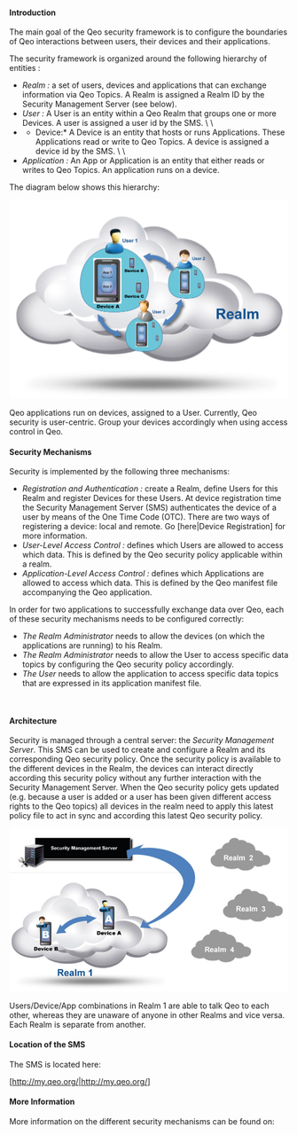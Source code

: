 #### Introduction

The main goal of the Qeo security framework is to configure the boundaries of Qeo interactions between users, their devices and their applications.

The security framework is organized around the following hierarchy of entities :

* *Realm :* a set of users, devices and applications that can exchange information via Qeo Topics. A Realm is assigned a Realm ID by the Security Management Server (see below). 
* *User :* A User is an entity within a Qeo Realm that groups one or more Devices. A user is assigned a user id by the SMS.
\\ \\
 
* * Device:* A Device is an entity that hosts or runs Applications. These Applications read or write to Qeo Topics. A device is assigned a device id by the SMS.
\\ \\
 
* *Application :* An App or Application is an entity that either reads or writes to Qeo Topics. An application runs on a device.

The diagram below shows this hierarchy:

![hierarchy](hierarchy.jpg)

Qeo applications run on devices, assigned to a User. Currently, Qeo security is user-centric. Group your devices accordingly when using access control in Qeo. 

#### Security Mechanisms

Security is implemented by the following three mechanisms:

* *Registration and Authentication :* create a Realm, define Users for this Realm and register Devices for these Users. At device registration time the Security Management Server (SMS) authenticates the device of a user by means of the One Time Code (OTC). There are two ways of registering a device: local and remote. Go [here|Device Registration] for more information.
* *User-Level Access Control :* defines which Users are allowed to access which data. This is defined by the Qeo security policy applicable within a realm.
* *Application-Level Access Control :* defines which Applications are allowed to access which data. This is defined by the Qeo manifest file accompanying the Qeo application.

In order for two applications to successfully exchange data over Qeo, each of these security mechanisms needs to be configured correctly:

* _The Realm Administrator_ needs to allow the devices (on which the applications are running) to his Realm.
* _The Realm Administrator_ needs to allow the User to access specific data topics by configuring the Qeo security policy accordingly.
* _The User_ needs to allow the application to access specific data topics that are expressed in its application manifest file.

 

#### Architecture

Security is managed through a central server: the _Security Management Server_. This SMS can be used to create and configure a Realm and its corresponding Qeo security policy. Once the security policy is available to the different devices in the Realm, the devices can interact directly according this security policy without any further interaction with the Security Management Server. When the Qeo security policy gets updated (e.g. because a user is added or a user has been given different access rights to the Qeo topics) all devices in the realm need to apply this latest policy file to act in sync and according this latest Qeo security policy.

![High Level Diagram](HighLevelDiagram.jpg)

Users/Device/App combinations in Realm 1 are able to talk Qeo to each other, whereas they are unaware of anyone in other Realms and vice versa. Each Realm is separate from another.

#### Location of the SMS

The SMS is located here:

[http://my.qeo.org/|http://my.qeo.org/]

#### More Information

More information on the different security mechanisms can be found on:

